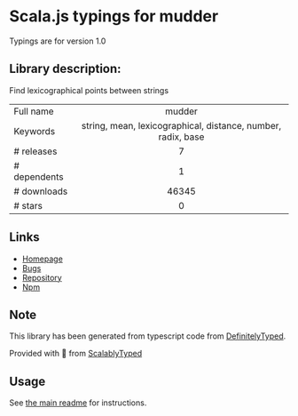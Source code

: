 
# Scala.js typings for mudder

Typings are for version 1.0

## Library description:
Find lexicographical points between strings

|                    |                 |
| ------------------ | :-------------: |
| Full name          | mudder |
| Keywords           | string, mean, lexicographical, distance, number, radix, base |
| # releases         | 7 |
| # dependents       | 1 |
| # downloads        | 46345 |
| # stars            | 0 |

## Links
- [Homepage](https://github.com/fasiha/mudderjs#readme)
- [Bugs](https://github.com/fasiha/mudderjs/issues)
- [Repository](https://github.com/fasiha/mudderjs)
- [Npm](https://www.npmjs.com/package/mudder)
    


## Note
This library has been generated from typescript code from [DefinitelyTyped](https://definitelytyped.org).

Provided with :purple_heart: from [ScalablyTyped](https://github.com/oyvindberg/ScalablyTyped)

## Usage
See [the main readme](../../readme.md) for instructions.


